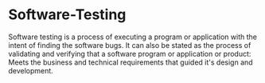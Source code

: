 # Software-Testing
Software testing is a process of executing a program or application with the intent of finding the software bugs. It can also be stated as the process of validating and verifying that a software program or application or product: Meets the business and technical requirements that guided it's design and development.
